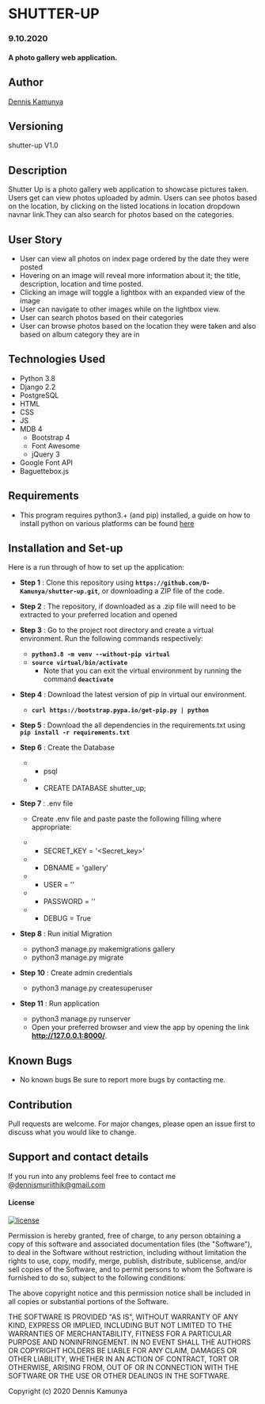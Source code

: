 # SHUTTER-UP
### 9.10.2020
####  A photo gallery web application.

## Author
[Dennis Kamunya](https://github.com/D-Kamunya)

## Versioning
shutter-up V1.0

## Description
Shutter Up is a photo gallery web application to showcase pictures taken. Users get can view photos uploaded by admin. Users can see photos based on the location, by clicking on the listed locations in location dropdown navnar link.They can also search for photos based on the categories.

## User Story
* User can view all photos on index page ordered by the date they were posted
* Hovering on an image will reveal more information about it; the title, description, location and time posted.
* Clicking an image will toggle a lightbox with an expanded view of the image
* User can navigate to other images while on the lightbox view.
* User can search photos based on their categories
* User can browse photos based on the location they were taken and also based on album category they are in


## Technologies Used
* Python 3.8
* Django 2.2
* PostgreSQL
* HTML  
* CSS
* JS
* MDB 4
    * Bootstrap 4
    * Font Awesome 
    * jQuery 3
* Google Font API
* Baguettebox.js
## Requirements
* This program requires python3.+ (and pip) installed, a guide on how to install python on various platforms can be found [here](https://www.python.org/)


## Installation and Set-up
Here is a run through of how to set up the application:
* **Step 1** : Clone this repository using **`https://github.com/D-Kamunya/shutter-up.git`**, or downloading a ZIP file of the code.
* **Step 2** : The repository, if downloaded as a .zip file will need to be extracted to your preferred location and opened
* **Step 3** : Go to the project root directory and  create a virtual environment. Run the following commands respectively:
    * **`python3.8 -m venv --without-pip virtual`**
    * **`source virtual/bin/activate`**
        * Note that you can exit the virtual environment by running the command **`deactivate`**
* **Step 4** :  Download the latest version of pip in virtual our environment.   
    * **`curl https://bootstrap.pypa.io/get-pip.py | python`**  

* **Step 5** : Download the all dependencies in the requirements.txt using **`pip install -r requirements.txt`**
* **Step 6** : Create the Database
    * - psql
    * - CREATE DATABASE shutter_up;
* **Step 7** : .env file
    * Create .env file and paste paste the following filling where appropriate:

    * - SECRET_KEY = '<Secret_key>'
    * - DBNAME = 'gallery'
    * - USER = '<Username>'
    * - PASSWORD = '<password>'
    * - DEBUG = True
* **Step 8** : Run initial Migration
    * python3 manage.py makemigrations gallery
    * python3 manage.py migrate
* **Step 10** : Create admin credentials
    * python3 manage.py createsuperuser
  
* **Step 11** : Run application
    * python3 manage.py runserver
    * Open your preferred browser and view the app by opening the link **http://127.0.0.1:8000/**.

## Known Bugs
* No known bugs
Be sure to report more bugs by contacting me.

## Contribution
Pull requests are welcome. For major changes, please open an issue first to discuss what you would like to change.
## Support and contact details
If you run into any problems feel free to contact me @dennismuriithik@gmail.com

#### License
[![license](https://img.shields.io/github/license/DAVFoundation/captain-n3m0.svg?style=flat-square)](https://github.com/DAVFoundation/captain-n3m0/blob/master/LICENSE)

Permission is hereby granted, free of charge, to any person obtaining a copy of this software and associated documentation files (the "Software"), to deal in the Software without restriction, including without limitation the rights to use, copy, modify, merge, publish, distribute, sublicense, and/or sell copies of the Software, and to permit persons to whom the Software is furnished to do so, subject to the following conditions:

The above copyright notice and this permission notice shall be included in all copies or substantial portions of the Software.

THE SOFTWARE IS PROVIDED "AS IS", WITHOUT WARRANTY OF ANY KIND, EXPRESS OR IMPLIED, INCLUDING BUT NOT LIMITED TO THE WARRANTIES OF MERCHANTABILITY, FITNESS FOR A PARTICULAR PURPOSE AND NONINFRINGEMENT. IN NO EVENT SHALL THE AUTHORS OR COPYRIGHT HOLDERS BE LIABLE FOR ANY CLAIM, DAMAGES OR OTHER LIABILITY, WHETHER IN AN ACTION OF CONTRACT, TORT OR OTHERWISE, ARISING FROM, OUT OF OR IN CONNECTION WITH THE SOFTWARE OR THE USE OR OTHER DEALINGS IN THE SOFTWARE.

Copyright (c) 2020 Dennis Kamunya
